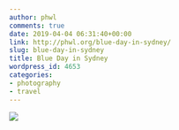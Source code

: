 ```yaml
---
author: phwl
comments: true
date: 2019-04-04 06:31:40+00:00
link: http://phwl.org/blue-day-in-sydney/
slug: blue-day-in-sydney
title: Blue Day in Sydney
wordpress_id: 4653
categories:
- photography
- travel
---
```



[![](/assets/images/2019/04/7723722910698069406_IMG_0381-1024x683.jpg)](/assets/images/2019/04/7723722910698069406_IMG_0381.jpg)

